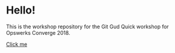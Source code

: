 # Hello!

This is the workshop repository for the Git Gud Quick workshop for Opswerks
Converge 2018.

[Click me](https://www.youtube.com/watch?v=dQw4w9WgXcQ)
